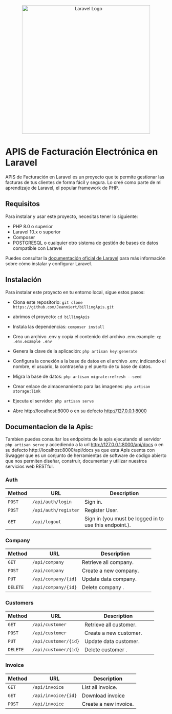 <p align="center"><a href="https://laravel.com" target="_blank"><img src="https://raw.githubusercontent.com/laravel/art/master/logo-lockup/5%20SVG/2%20CMYK/1%20Full%20Color/laravel-logolockup-cmyk-red.svg" width="400" alt="Laravel Logo"></a></p>



# APIS de Facturación Electrónica en Laravel
APIS de Facturación en Laravel es un proyecto que te permite gestionar las facturas de tus clientes de forma fácil y segura. Lo creé como parte de mi aprendizaje de Laravel, el popular framework de PHP.

## Requisitos
Para instalar y usar este proyecto, necesitas tener lo siguiente:

- PHP 8.0 o superior
- Laravel 10.x o superior
- Composer
- POSTGRESQL o cualquier otro sistema de gestión de bases de datos compatible con Laravel

Puedes consultar la [documentación oficial de Laravel](^1^) para más información sobre cómo instalar y configurar Laravel.

## Instalación
Para instalar este proyecto en tu entorno local, sigue estos pasos:

- Clona este repositorio:    `git clone https://github.com/Jeanniert/billingApis.git`

- abrimos el proyecto:     `cd billingApis`

- Instala las dependencias:    `composer install`

- Crea un archivo .env y copia el contenido del archivo .env.example:    `cp .env.example .env`

- Genera la clave de la aplicación:    `php artisan key:generate`

- Configura la conexión a la base de datos en el archivo .env, indicando el nombre, el usuario, la contraseña y el puerto de tu base de datos.

- Migra la base de datos:    `php artisan migrate:refresh --seed`

- Crear enlace de almacenamiento para las imagenes:    `php artisan storage:link`

- Ejecuta el servidor:    `php artisan serve`

- Abre http://localhost:8000 o en su defecto http://127.0.0.1:8000


## Documentacion de la Apis:
 Tambien puedes consultar los endpoints de la apis ejecutando el servidor `php artisan serve` y accediendo a la url
 http://127.0.0.1:8000/api/docs o en su defecto http://localhost:8000/api/docs  ya que esta Apis cuenta con Swagger que es un conjunto de herramientas de software de código abierto que nos permiten diseñar, construir, documentar y utilizar nuestros servicios web RESTful. 

### Auth

| Method   | URL                                      | Description                              |
| -------- | ---------------------------------------- | ---------------------------------------- |
| `POST`   | `/api/auth/login`                        | Sign in.                                 |
| `POST`   | `/api/auth/register`                     | Register User.                           |
| `GET`    | `/api/logout`                           | Sign in (you must be logged in to use this endpoint.).                    |



### Company

| Method   | URL                                      | Description                              |
| -------- | ---------------------------------------- | ---------------------------------------- |
| `GET`    | `/api/company`                           | Retrieve all company.                    |
| `POST`   | `/api/company`                             | Create a new company.                    |
| `PUT`    | `/api/company/{id}`                        | Update data company.                     |
| `DELETE` | `/api/company/{id}`                        | Delete company .                    |



### Customers

| Method   | URL                                      | Description                              |
| -------- | ---------------------------------------- | ---------------------------------------- |
| `GET`    | `/api/customer`                           | Retrieve all customer.                    |
| `POST`   | `/api/customer`                             | Create a new customer.                    |
| `PUT`    | `/api/customer/{id}`                        | Update data customer.                     |
| `DELETE` | `/api/customer/{id}`                        | Delete customer .                    |



### Invoice

| Method   | URL                                      | Description                              |
| -------- | ---------------------------------------- | ---------------------------------------- |
| `GET`    | `/api/invoice`                           | List all invoice.                    |
| `GET`    | `/api/invoice/{id}`                           | Download invoice                    |
| `POST`   | `/api/invoice`                             | Create a new invoice.                    |
